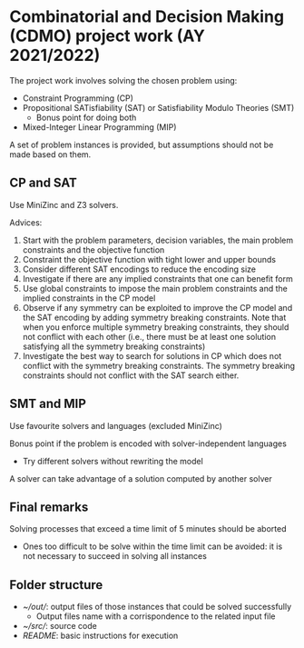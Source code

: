 # Combinatorial and Decision Making (CDMO) project work  (AY 2021/2022)

The project work involves solving the chosen problem using:

- Constraint Programming (CP)
- Propositional SATisfiability (SAT) or Satisfiability Modulo Theories (SMT)
  - Bonus point for doing both
- Mixed-Integer Linear Programming (MIP)

A set of problem instances is provided, but assumptions should not be made based on them.

## CP and SAT

Use MiniZinc and Z3 solvers.

Advices:

1. Start with the problem parameters, decision variables, the main problem constraints and the objective function
2. Constraint the objective function with tight lower and upper bounds
3. Consider different SAT encodings to reduce the encoding size
4. Investigate if there are any implied constraints that one can benefit form
5. Use global constraints to impose the main problem constraints and the implied constraints in the CP model
6. Observe if any symmetry can be exploited to improve the CP model and the SAT encoding by adding symmetry breaking constraints. Note that when you enforce multiple symmetry breaking constraints, they should not conflict with each other (i.e., there must be at least one solution satisfying all the symmetry breaking constraints)
7. Investigate the best way to search for solutions in CP which does not conflict with the symmetry breaking constraints. The symmetry breaking constraints should not conflict with the SAT search either.

## SMT and MIP

Use favourite solvers and languages (excluded MiniZinc)

Bonus point if the problem is encoded with solver-independent languages

- Try different solvers without rewriting the model

A solver can take advantage of a solution computed by another solver

## Final remarks

Solving processes that exceed a time limit of 5 minutes should be aborted

- Ones too difficult to be solve within the time limit can be avoided: it is not necessary to succeed in solving all instances

## Folder structure

- *~/out/*: output files of those instances that could be solved successfully
  - Output files name with a corrispondence to the related input file
- *~/src/*: source code
- *README*: basic instructions for execution
